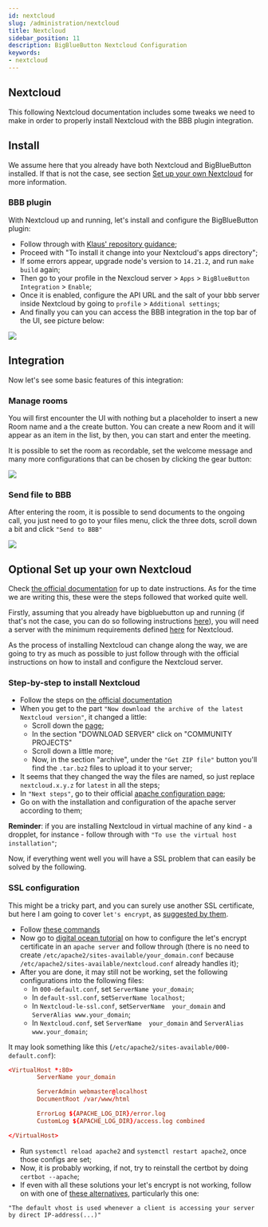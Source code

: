 ```yaml
---
id: nextcloud
slug: /administration/nextcloud
title: Nextcloud
sidebar_position: 11
description: BigBlueButton Nextcloud Configuration
keywords:
- nextcloud
---
```


## Nextcloud

This following Nextcloud documentation includes some tweaks we need to make
in order to properly install Nextcloud with the BBB plugin integration.

## Install

We assume here that you already have both Nextcloud and BigBlueButton installed. If
that is not the case, see section [Set up your own Nextcloud](#optional-set-up-your-own-nextcloud)
for more information.

### BBB plugin

With Nextcloud up and running, let's install and configure the BigBlueButton plugin:

 - Follow through with [Klaus' repository guidance](https://github.com/sualko/cloud_bbb#rocket-install-it);
 - Proceed with "To install it change into your Nextcloud's apps directory";
 - If some errors appear, upgrade node's version to `14.21.2`, and run `make build` again;
 - Then go to your profile in the Nexcloud server > `Apps` > `BigBlueButton Integration` >
  `Enable`;
 - Once it is enabled, configure the API URL and the salt of your bbb server inside
 Nextcloud by going to `profile` > `Additional settings`;
 - And finally you can you can access the BBB integration in the top bar of the UI,
 see picture below:

![](/img/nextcloud/bbb-integration-nextcloud.png)

## Integration

Now let's see some basic features of this integration:

### Manage rooms

You will first encounter the UI with nothing but a placeholder to insert a new Room name and
a the create button. You can create a new Room and it will appear as an item in the list, by
then, you can start and enter the meeting.

It is possible to set the room as recordable, set the welcome message and many more
configurations that can be  chosen by clicking the gear button:

![](/img/nextcloud/bbb-nextcloud-meeting-configs.png)

### Send file to BBB

After entering the room, it is possible to send documents to the ongoing call, you just need
to go to your files menu, click the three dots, scroll down a bit and click `"Send to BBB"`

![](/img/nextcloud/bbb-nextcloud-send-file.png)

## Optional Set up your own Nextcloud

Check [the official documentation](https://docs.nextcloud.com/server/latest/admin_manual/installation/example_ubuntu.html)
for up to date instructions. As for the time we are writing this, these were the steps followed
that worked quite well.

Firstly, assuming that you already have bigbluebutton up and running (if
that's not the case, you can do so following instructions [here](/administration/install)),
you will need a server with the minimum requirements defined
[here](https://docs.nextcloud.com/server/latest/admin_manual/installation/system_requirements.html#memory) for Nextcloud.

As the process of installing Nextcloud can change along the way, we are going
to try as much as possible to just follow through with the official instructions
on how to install and configure the Nextcloud server.

### Step-by-step to install Nextcloud

 - Follow the steps on [the official documentation](https://docs.nextcloud.com/server/latest/admin_manual/installation/example_ubuntu.html)
 - When you get to the part `"Now download the archive of the latest Nextcloud version"`, it changed a little:
    - Scroll down the [page](https://nextcloud.com/install/);
    - In the section "DOWNLOAD SERVER" click on "COMMUNITY PROJECTS"
    - Scroll down a little more;
    - Now, in the section "archive", under the `"Get ZIP file"` button you'll find the `.tar.bz2`
    files to upload it to your server;
 - It seems that they changed the way the files are named, so just replace `nextcloud.x.y.z`
 for `latest` in all the steps;
 - In `"Next steps"`, go to their official [apache configuration page](https://docs.nextcloud.com/server/latest/admin_manual/installation/source_installation.html#apache-configuration-label);
 - Go on with the installation and configuration of the apache server according to them;

**Reminder**: if you are installing Nextcloud in virtual machine of any kind - a dropplet,
for instance - follow through with `"To use the virtual host installation"`;

Now, if everything went well you will have a SSL problem that can easily be solved by
the following.

### SSL configuration

This might be a tricky part, and you can surely use another SSL certificate, but here I am going
to cover `let's encrypt`, as [suggested by them](https://docs.nextcloud.com/server/latest/admin_manual/installation/source_installation.html#enabling-ssl).

 - Follow [these commands](https://docs.nextcloud.com/server/latest/admin_manual/installation/source_installation.html#enabling-ssl)
 - Now go to [digital ocean tutorial](https://www.digitalocean.com/community/tutorials/how-to-secure-apache-with-let-s-encrypt-on-ubuntu-22-04)
 on how to configure the let's encrypt certificate in an `apache server` and follow through
 (there is no need to create `/etc/apache2/sites-available/your_domain.conf` because
 `/etc/apache2/sites-available/nextcloud.conf` already handles it);
 - After you are done, it may still not be working, set the following configurations into
 the following files:
    - In `000-default.conf`, set `ServerName your_domain`;
    - In `default-ssl.conf`, set`ServerName localhost`;
    - In `Nextcloud-le-ssl.conf`, set`ServerName  your_domain` and `ServerAlias www.your_domain`;
    - In `Nextcloud.conf`, set `ServerName  your_domain` and `ServerAlias www.your_domain`;

It may look something like this (`/etc/apache2/sites-available/000-default.conf`):

```conf
<VirtualHost *:80>
        ServerName your_domain

        ServerAdmin webmaster@localhost
        DocumentRoot /var/www/html

        ErrorLog ${APACHE_LOG_DIR}/error.log
        CustomLog ${APACHE_LOG_DIR}/access.log combined

</VirtualHost>
```

 - Run `systemctl reload apache2` and `systemctl restart apache2`, once those configs are set;
 - Now, it is probably working, if not, try to reinstall the certbot by doing `certbot --apache`;
 - If even with all these solutions your let's encrypt is not working, follow on with one of
 [these alternatives](https://help.nextcloud.com/t/domain-not-working-after-letsencrypt/83862), particularly this one:

`"The default vhost is used whenever a client is accessing your server by direct IP-address(...)"`
